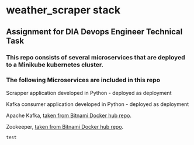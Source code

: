 # weather_scraper stack

## Assignment for DIA Devops Engineer Technical Task

### This repo consists of several microservices that are deployed to a Minikube kubernetes cluster. 

### The following Microservices are included in this repo

Scrapper application developed in Python - deployed as deployment

Kafka consumer application developed in Python - deployed as deployment

Apache Kafka, [taken from Bitnami Docker hub repo](https://hub.docker.com/r/bitnami/kafka/tags).

Zookeeper,  [taken from Bitnami Docker hub repo](https://hub.docker.com/r/bitnami/zookeeper/tags).



``` test ``` 
